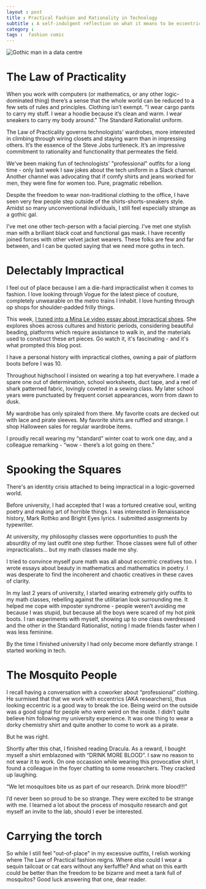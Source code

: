 ```yaml
---
layout : post  
title : Practical Fashion and Rationality in Technology
subtitle : A self-indulgent reflection on what it means to be eccentrically dressed as a technologist.
category : 
tags :  fashion comic 
---
```


![Gothic man in a data centre ](https://kiowa-scott-hurley.github.io/tea-tech-and-trials/img/dc-goth.png)

# The Law of Practicality
When you work with computers (or mathematics, or any other logic-dominated thing) 
there’s a sense that the whole world can be reduced to a few sets of rules and principles. Clothing isn’t exempt. 
"I wear cargo pants to carry my stuff. I wear a hoodie because it’s clean and warm. I wear sneakers to carry my body around."
The Standard Rationalist uniform. 

The Law of Practicality governs technologists' wardrobes, more interested in climbing through wiring closets 
and staying warm than in impressing others. It’s the essence of the Steve Jobs turtleneck. 
It’s an impressive commitment to rationality and functionality that permeates the field. 

We've been making fun of technologists' "professional" outfits for a long time - only
last week I saw jokes about the tech uniform in a Slack channel. Another channel was advocating
that if comfy shirts and jeans worked for men, they were fine for women too. Pure, pragmatic rebellion.

Despite the freedom to wear non-traditional clothing to the office, I have seen very few people step outside 
of the shirts-shorts-sneakers style. Amidst so many unconventional individuals, I still feel especially strange as a gothic gal. 

I’ve met one other tech-person with a facial piercing. I’ve met one stylish 
man with a brilliant black coat and functional gas mask. I have recently joined forces with other velvet 
jacket wearers. These folks are few and far between, and I can be quoted saying that we need more goths in tech. 

# Delectably Impractical

I feel out of place because I am a die-hard impracticalist when it comes to fashion. 
I love looking through Vogue for the latest piece of couture, completely unwearable on the metro trains I inhabit. 
I love hunting through op shops for shoulder-padded frilly things. 

This week, [I tuned into a Mina Le video essay about impractical shoes](https://www.youtube.com/watch?v=ayOS3iRgoUk). 
She explores shoes across cultures and historic periods, considering beautiful beading, platforms which require assistance 
to walk in, and the materials used to construct these art pieces. Go watch it, it's fascinating - and it's what prompted this blog post. 

I have a personal history with impractical clothes, owning a pair of platform boots before I was 10. 

Throughout highschool I insisted on wearing a top hat everywhere. I made a spare one out of determination, 
school worksheets, duct tape, and a reel of shark patterned fabric, lovingly coveted in a sewing class. 
My later school years were punctuated by frequent corset appearances, worn from dawn to dusk. 

My wardrobe has only spiraled from there. 
My favorite coats are decked out with lace and pirate sleeves. My favorite shirts are ruffled and strange. 
I shop Halloween sales for regular wardrobe items. 

I proudly recall wearing my “standard” winter coat to work one day, and a colleague remarking - “wow - there’s a lot going on there.”

# Spooking the Squares
There's an identity crisis attached to being impractical in a logic-governed world.

Before university, I had accepted that I was a tortured creative soul, writing poetry and making art of horrible things. 
I was interested in Renaissance history, Mark Rothko and Bright Eyes lyrics. I submitted assignments by typewriter.

At university, my philosophy classes were opportunities to push the absurdity of my last outfit one step further. Those classes were full of other impracticalists… but my math classes made me shy. 

I tried to convince myself pure math was all about eccentric creatives too. 
I wrote essays about beauty in mathematics and mathematics in poetry. I was desperate to find the 
incoherent and chaotic creatives in these caves of clarity. 

In my last 2 years of university, I started wearing extremely girly outfits to my math classes, rebelling against the utilitarian look 
surrounding me. It helped me cope with imposter syndrome - people weren’t avoiding me because I was stupid, but because all the boys 
were scared of my hot pink boots. I ran experiments with myself, showing up to one class overdressed and the other in the 
Standard Rationalist, noting I made friends faster when I was less feminine. 

By the time I finished university I had only become more defiantly strange. I started working in tech.

# The Mosquito People
I recall having a conversation with a coworker about “professional” clothing. He surmised that that we work with eccentrics (AKA researchers), 
thus looking eccentric is a good way to break the ice. Being weird on the outside was a good signal for people who were weird on the inside. 
I didn’t quite believe him following my university experience. 
It was one thing to wear a dorky chemistry shirt and quite another to come to work as a pirate. 

But he was right.

Shortly after this chat, I finished reading Dracula. As a reward, I bought myself a shirt emblazoned with “DRINK MORE BLOOD”.
I saw no reason to not wear it to work. On one occassion while wearing this provocative shirt, 
I found a colleague in the foyer chatting to some researchers. They cracked up laughing. 

“We let mosquitoes bite us as part of our research. Drink more blood!!!”

I’d never been so proud to be so strange. They were excited to be strange with me. I learned a lot about the process of
mosquito research and got myself an invite to the lab, should I ever be interested.

# Carrying the torch
So while I still feel "out-of-place" in my excessive outfits, I relish working where The Law of Practical fashion reigns. 
Where else could I wear a sequin tailcoat or cat ears without any kerfuffle?
And what on this earth could be better than the freedom to be bizarre and meet a tank full of mosquitos? 
Good luck answering that one, dear reader. 


